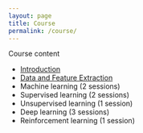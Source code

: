 ```yaml
---
layout: page
title: Course
permalink: /course/
---
```


Course content 
* [Introduction](/ai4all_intro.pdf)
* [Data and Feature Extraction](/AI4ALL_Meeting_2.pdf)
* Machine learning (2 sessions) 
* Supervised learning (2 sessions) 
* Unsupervised learning (1 session) 
* Deep learning (3 sessions) 
* Reinforcement learning (1 session)
